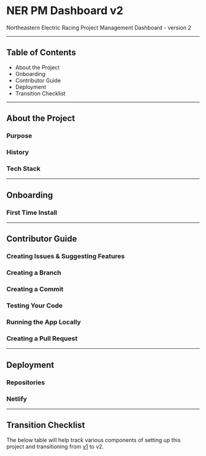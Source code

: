 # NER PM Dashboard v2

Northeastern Electric Racing Project Management Dashboard - version 2

---

## Table of Contents
- About the Project
- Onboarding
- Contributor Guide
- Deployment
- Transition Checklist

---

## About the Project

### Purpose

### History

### Tech Stack

---

## Onboarding

### First Time Install

---

## Contributor Guide

### Creating Issues & Suggesting Features

### Creating a Branch

### Creating a Commit

### Testing Your Code

### Running the App Locally

### Creating a Pull Request

---

## Deployment

### Repositories

### Netlify

---

## Transition Checklist

The below table will help track various components of setting up this project and transitioning from [v1](https://github.com/Northeastern-Electric-Racing/PM-Dashboard-v1) to v2.


